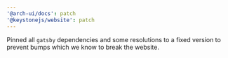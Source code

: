 ```yaml
---
'@arch-ui/docs': patch
'@keystonejs/website': patch
---
```


Pinned all `gatsby` dependencies and some resolutions to a fixed version to prevent bumps which we know to break the website.
